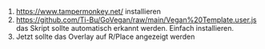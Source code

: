 1. https://www.tampermonkey.net/ installieren
2. https://github.com/Ti-Bu/GoVegan/raw/main/Vegan%20Template.user.js das Skript sollte automatisch erkannt werden. Einfach installieren.
3. Jetzt sollte das Overlay auf R/Place angezeigt werden
